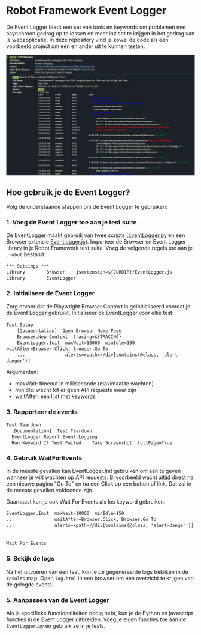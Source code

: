# Robot Framework Event Logger

De Event Logger biedt een set van tools en keywords om problemen met asynchroon gedrag op te lossen en meer inzicht te krijgen in het gedrag van je webapplicatie. In deze repository vind je zowel de code als een voorbeeld project om een en ander uit te kunnen testen.

![log](images/log.png)

## Hoe gebruik je de Event Logger?

Volg de onderstaande stappen om de Event Logger te gebruiken:

### 1. Voeg de Event Logger toe aan je test suite
De EventLogger maakt gebruik van twee scripts ([EventLogger.py](resources/EventLogger.py) en een Browser extensie [Eventlogger.js](resources/EventLogger.js)). Importeer de Browser en Event Logger library in je Robot Framework test suite. Voeg de volgende regels toe aan je `.robot` bestand:
```robot
*** Settings ***
Library        Browser    jsextension=${CURDIR}/EventLogger.js
Library        EventLogger
```

### 2. Initialiseer de Event Logger
Zorg ervoor dat de Playwright Browser Context is geïnitialiseerd voordat je de Event Logger gebruikt. Initialiseer de EventLogger voor elke test:
```robot
Test Setup
    [Documentation]  Open Browser Home Page
    Browser.New Context  tracing=${TRACING}
    EventLogger.Init  maxWait=10000  minIdle=150  waitAfter=Browser.Click, Browser.Go To  
    ...               alerts=xpath=//div[contains(@class, 'alert-danger')]

```
Argumenten:
* maxWait: timeout in milliseconde (maximaal te wachten)
* minIdle: wacht tot er geen API requests meer zijn
* waitAfter: een lijst met keywords

### 3. Rapporteer de events
```robot
Test Teardown
  [Documentation]  Test Teardown
  EventLogger.Report Event Logging
  Run Keyword If Test Failed    Take Screenshot  fullPage=True
```

### 4. Gebruik WaitForEvents
In de meeste gevallen kan EventLogger.Init gebruiken om aan te geven wanneer je wilt wachten op API requests. Bijvoorbeeld wacht altijd direct na een nieuwe pagina "Go To" en na een Click op een button of link. Dat zal in de meeste gevallen voldoende zijn.

Daarnaast kan je ook Wait For Events als los keyword gebruiken.

 ```robot
EventLogger.Init  maxWait=10000  minIdle=150  
...               waitAfter=Browser.Click, Browser.Go To 
...               alerts=xpath=//div[contains(@class, 'alert-danger')]

     
 Wait For Events
```

### 5. Bekijk de logs
Na het uitvoeren van een test, kun je de gegenereerde logs bekijken in de `results` map. Open `log.html` in een browser om een overzicht te krijgen van de gelogde events.

### 5. Aanpassen van de Event Logger
Als je specifieke functionaliteiten nodig hebt, kun je de Python en javascript functies in de Event Logger uitbreiden. Voeg je eigen functies toe aan de `EventLogger.py` en gebruik ze in je tests.
